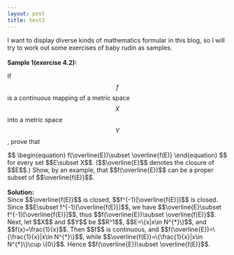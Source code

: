 ```yaml
---
layout: post
title: test2
---
```

<head>
<script type="text/javascript" async
      src="https://cdnjs.cloudflare.com/ajax/libs/mathjax/2.7.5/MathJax.js?config=TeX-MML-AM_CHTML">
    </script>
</head>

I want to display diverse kinds of mathematics formular in this blog, so I will try to work out some exercises of baby rudin as samples.
<br><br>
<strong>Sample 1(exercise 4.2):</strong>
<br>

If $$f$$ is a continuous mapping of a metric space $$X$$ into a metric space $$Y$$, prove that <br>
<center>
$$
\begin{equation}
	f(\overline{E})\subset \overline{f(E)}
\end{equation}
$$
</center>
for every set $$E\subset X$$. ($$\overline{E}$$ denotes the closure of $$E$$.) Show, by an example, that $$f(\overline{E})$$ can be a proper subset of $$\overline{f(E)}$$.
<br><br>
<strong>Solution:</strong><br>
Since $$\overline{f(E)}$$ is closed, $$f^{-1}[\overline{f(E)}]$$ is closed. Since 
$$E\subset f^{-1}[\overline{f(E)}]$$, we have $$\overline{E}\subset f^{-1}[\overline{f(E)}]$$, thus $$f(\overline{E})\subset \overline{f(E)}$$.
<br>
Next, let $$X$$ and $$Y$$ be $$R^1$$, $$E=\{x|x\in N^{*}\}$$, and $$f(x)=\frac{1}{x}$$. Then $$f$$ is continuous, and $$f(\overline{E})=\{\frac{1}{x}|x\in N^{*}\}$$,  while $$\overline{f(E)}=\{\frac{1}{x}|x\in N^{*}\}\cup \{0\}$$. Hence $$f(\overline{E})\subset \overline{f(E)}$$.

